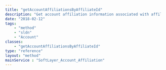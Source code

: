 ```yaml
---
title: "getAccountAffiliationsByAffiliateId"
description: "Get account affiliation information associated with affiliate id. "
date: "2018-02-12"
tags:
    - "method"
    - "sldn"
    - "Account"
classes:
    - "getAccountAffiliationsByAffiliateId"
type: "reference"
layout: "method"
mainService : "SoftLayer_Account_Affiliation"
---
```

